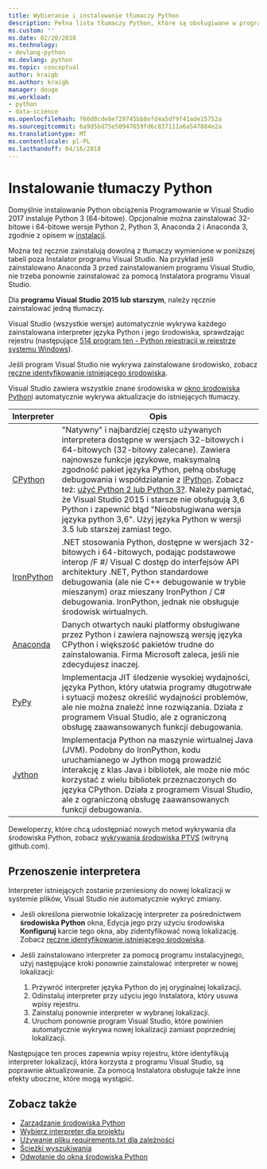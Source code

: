 ```yaml
---
title: Wybieranie i instalowanie tłumaczy Python
description: Pełna lista tłumaczy Python, które są obsługiwane w programie Visual Studio z krótkie instrukcje o tym, gdzie można znaleźć instalatorów ich.
ms.custom: ''
ms.date: 02/20/2018
ms.technology:
- devlang-python
ms.devlang: python
ms.topic: conceptual
author: kraigb
ms.author: kraigb
manager: douge
ms.workload:
- python
- data-science
ms.openlocfilehash: f60d8cde8e729745bb8efd4a5df9f41ade15752a
ms.sourcegitcommit: 6a9d5bd75e50947659fd6c837111a6a547884e2a
ms.translationtype: MT
ms.contentlocale: pl-PL
ms.lasthandoff: 04/16/2018
---
```

# <a name="installing-python-interpreters"></a>Instalowanie tłumaczy Python

Domyślnie instalowanie Python obciążenia Programowanie w Visual Studio 2017 instaluje Python 3 (64-bitowe). Opcjonalnie można zainstalować 32-bitowe i 64-bitowe wersje Python 2, Python 3, Anaconda 2 i Anaconda 3, zgodnie z opisem w [instalacji](installing-python-support-in-visual-studio.md).

Można też ręcznie zainstalują dowolną z tłumaczy wymienione w poniższej tabeli poza Instalator programu Visual Studio. Na przykład jeśli zainstalowano Anaconda 3 przed zainstalowaniem programu Visual Studio, nie trzeba ponownie zainstalować za pomocą Instalatora programu Visual Studio.

Dla **programu Visual Studio 2015 lub starszym**, należy ręcznie zainstalować jedną tłumaczy.

Visual Studio (wszystkie wersje) automatycznie wykrywa każdego zainstalowana interpreter języka Python i jego środowiska, sprawdzając rejestru (następujące [514 program ten - Python rejestracji w rejestrze systemu Windows](https://www.python.org/dev/peps/pep-0514/)).

Jeśli program Visual Studio nie wykrywa zainstalowane środowisko, zobacz [ręczne identyfikowanie istniejącego środowiska](managing-python-environments-in-visual-studio.md#manually-identifying-an-existing-environment).

Visual Studio zawiera wszystkie znane środowiska w [okno środowiska Python](managing-python-environments-in-visual-studio.md)i automatycznie wykrywa aktualizacje do istniejących tłumaczy.

| Interpreter | Opis |
| --- | --- |
| [CPython](https://www.python.org/) | "Natywny" i najbardziej często używanych interpretera dostępne w wersjach 32-bitowych i 64-bitowych (32-bitowy zalecane). Zawiera najnowsze funkcje językowe, maksymalną zgodność pakiet języka Python, pełną obsługę debugowania i współdziałanie z [IPython](http://ipython.org/). Zobacz też: [użyć Python 2 lub Python 3?](http://wiki.python.org/moin/Python2orPython3). Należy pamiętać, że Visual Studio 2015 i starsze nie obsługują 3,6 Python i zapewnić błąd "Nieobsługiwana wersja języka python 3,6". Użyj języka Python w wersji 3.5 lub starszej zamiast tego. |
| [IronPython](https://github.com/IronLanguages/ironpython2) | .NET stosowania Python, dostępne w wersjach 32-bitowych i 64-bitowych, podając podstawowe interop /F #/ Visual C dostęp do interfejsów API architektury .NET, Python standardowe debugowania (ale nie C++ debugowanie w trybie mieszanym) oraz mieszany IronPython / C# debugowania. IronPython, jednak nie obsługuje środowisk wirtualnych. |
| [Anaconda](https://www.continuum.io) | Danych otwartych nauki platformy obsługiwane przez Python i zawiera najnowszą wersję języka CPython i większość pakietów trudne do zainstalowania. Firma Microsoft zaleca, jeśli nie zdecydujesz inaczej. |
| [PyPy](http://www.pypy.org/) | Implementacja JIT śledzenie wysokiej wydajności, języka Python, który ułatwia programy długotrwałe i sytuacji możesz określić wydajności problemów, ale nie można znaleźć inne rozwiązania. Działa z programem Visual Studio, ale z ograniczoną obsługę zaawansowanych funkcji debugowania. |
| [Jython](http://www.jython.org/) | Implementacja Python na maszynie wirtualnej Java (JVM). Podobny do IronPython, kodu uruchamianego w Jython mogą prowadzić interakcję z klas Java i bibliotek, ale może nie móc korzystać z wielu bibliotek przeznaczonych do języka CPython. Działa z programem Visual Studio, ale z ograniczoną obsługę zaawansowanych funkcji debugowania. |

Deweloperzy, które chcą udostępniać nowych metod wykrywania dla środowiska Python, zobacz [wykrywania środowiska PTVS](https://github.com/Microsoft/PTVS/wiki/Extensibility-Environments) (witryną github.com).

## <a name="moving-an-interpreter"></a>Przenoszenie interpretera

Interpreter istniejących zostanie przeniesiony do nowej lokalizacji w systemie plików, Visual Studio nie automatycznie wykryć zmiany.

- Jeśli określona pierwotnie lokalizację interpreter za pośrednictwem **środowiska Python** okna, Edycja jego przy użyciu środowiska **Konfiguruj** karcie tego okna, aby zidentyfikować nową lokalizację. Zobacz [ręczne identyfikowanie istniejącego środowiska](managing-python-environments-in-visual-studio.md#manually-identifying-an-existing-environment).

- Jeśli zainstalowano interpreter za pomocą programu instalacyjnego, użyj następujące kroki ponownie zainstalować interpreter w nowej lokalizacji:

  1. Przywróć interpreter języka Python do jej oryginalnej lokalizacji.
  2. Odinstaluj interpreter przy użyciu jego Instalatora, który usuwa wpisy rejestru.
  3. Zainstaluj ponownie interpreter w wybranej lokalizacji.
  4. Uruchom ponownie program Visual Studio, które powinien automatycznie wykrywa nowej lokalizacji zamiast poprzedniej lokalizacji.

Następujące ten proces zapewnia wpisy rejestru, które identyfikują interpreter lokalizacji, która korzysta z programu Visual Studio, są poprawnie aktualizowanie. Za pomocą Instalatora obsługuje także inne efekty uboczne, które mogą wystąpić.

## <a name="see-also"></a>Zobacz także

- [Zarządzanie środowiska Python](managing-python-environments-in-visual-studio.md)
- [Wybierz interpreter dla projektu](selecting-a-python-environment-for-a-project.md)
- [Używanie pliku requirements.txt dla zależności](managing-required-packages-with-requirements-txt.md)
- [Ścieżki wyszukiwania](search-paths.md)
- [Odwołanie do okna środowiska Python](python-environments-window-tab-reference.md)